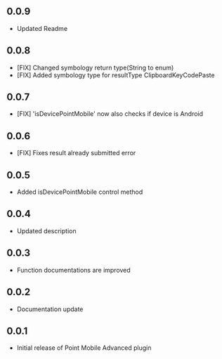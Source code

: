 ## 0.0.9

* Updated Readme

## 0.0.8

* [FIX] Changed symbology return type(String to enum)
* [FIX] Added symbology type for resultType ClipboardKeyCodePaste

## 0.0.7

* [FIX] 'isDevicePointMobile' now also checks if device is Android

## 0.0.6

* [FIX] Fixes result already submitted error

## 0.0.5

* Added isDevicePointMobile control method

## 0.0.4

* Updated description

## 0.0.3

* Function documentations are improved

## 0.0.2

* Documentation update

## 0.0.1

* Initial release of Point Mobile Advanced plugin
